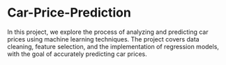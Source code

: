 # Car-Price-Prediction
In this project, we explore the process of analyzing and predicting car prices using machine learning techniques. The project covers data cleaning, feature selection, and the implementation of regression models, with the goal of accurately predicting car prices.

